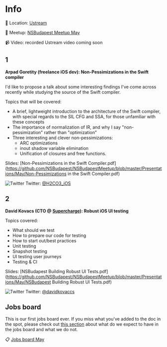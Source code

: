Info
===========

:round_pushpin: Location: [Ustream](https://goo.gl/maps/4yi7sawY6yF2)

:hammer: Meetup: [NSBudapest Meetup May](http://www.meetup.com/NSBudapest/events/231072689/)

:video_camera: Video: recorded Ustream video coming soon

1
---
**Arpad Goretity (freelance iOS dev): Non-Pessimizations in the Swift compiler**

I'd like to propose a talk about some interesting findings I've come across recently while studying the source of the Swift compiler.

Topics that will be covered:

- A brief, lightweight introduction to the architecture of the Swift compiler, with special regards to the SIL CFG and SSA, for those unfamiliar with these concepts
- The importance of normalization of IR, and why I say "non-pessimization" rather than "optimization"
- Three interesting and clever non-pessimizations:
  - ARC optimizations
  - inout shadow variable elimination
  - Unification of closures and free functions.

Slides: [Non-Pessimizations in the Swift Compiler.pdf](https://github.com/NSBudapest/NSBudapestMeetup/blob/master/Presentations/May/Non-Pessimizations in the Swift Compiler.pdf)

![Twitter](http://i.imgur.com/wWzX9uB.png) Twitter: [@H2CO3_iOS](https://twitter.com/H2CO3_iOS)

2
---

**David Kovacs (CTO @ [Supercharge](https://twitter.com/TeamSupercharge)): Robust iOS UI testing**

Topics covered:

- What should we test
- How to prepare our code for testing
- How to start out/best practices
- Unit testing
- Snapshot testing
- UI testing user journeys
- Testing & CI

Slides: [NSBudapest Building Robust UI Tests.pdf](https://github.com/NSBudapest/NSBudapestMeetup/blob/master/Presentations/May/NSBudapest Building Robust UI Tests.pdf)

![Twitter](http://i.imgur.com/wWzX9uB.png) Twitter: [@davidkovaccs](https://twitter.com/davidkovaccs)

Jobs board
---

This is our first jobs board ever. If you miss what you've added to the doc in the spot, please check out [this section](https://github.com/NSBudapest/NSBudapestMeetup#jobs-board) about what do we expect to have in the jobs board and what we do not.

:clipboard: [Jobs board May](https://github.com/NSBudapest/NSBudapestMeetup/blob/master/Jobs/2016/May.md)
